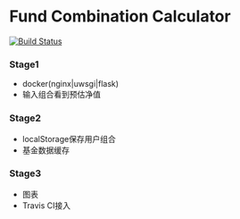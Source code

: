 # Fund Combination Calculator
[![Build Status](https://travis-ci.org/hansnow/fund-calc.svg?branch=master)](https://travis-ci.org/hansnow/fund-calc)
### Stage1

+ docker(nginx|uwsgi|flask)
+ 输入组合看到预估净值

### Stage2

+ localStorage保存用户组合
+ 基金数据缓存

### Stage3

+ 图表
+ Travis CI接入
